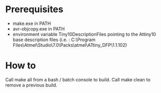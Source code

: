 # Prerequisites

- make.exe in PATH
- avr-objcopy.exe in PATH
- environment variable Tiny10DescriptionFiles pointing to the Attiny10 
base description files (i.e. : C:\Program Files\Atmel\Studio\7.0\Packs\atmel\ATtiny_DFP\1.1.102)

# How to

Call make all from a bash / batch console to build. Call make clean to remove a previous build.